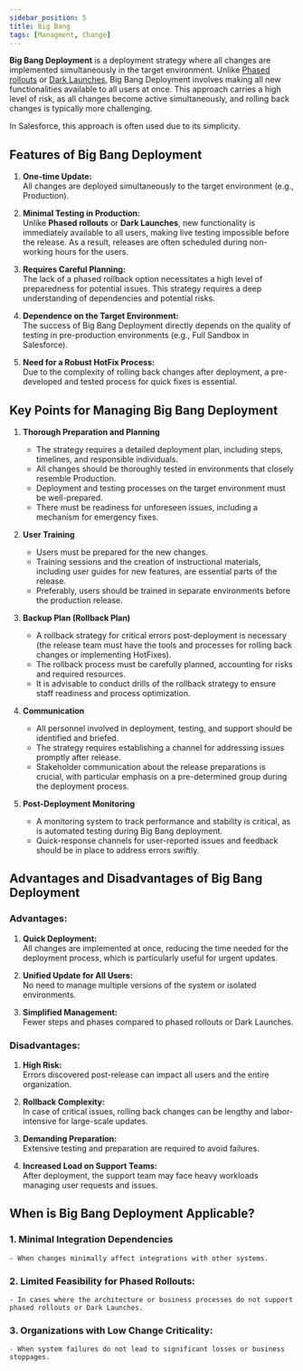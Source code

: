 ```yaml
---
sidebar_position: 5
title: Big Bang
tags: [Managment, Change]
---
```

**Big Bang Deployment** is a deployment strategy where all changes are implemented simultaneously in the target environment. Unlike [Phased rollouts](docs/02_Practices_and_Processes/02_04_Delivery_Strategies/02_04_02_Phased_Rollouts.md) or [Dark Launches](docs/02_Practices_and_Processes/02_04_Delivery_Strategies/02_04_03_Dark_Launches.md), Big Bang Deployment involves making all new functionalities available to all users at once. This approach carries a high level of risk, as all changes become active simultaneously, and rolling back changes is typically more challenging.

In Salesforce, this approach is often used due to its simplicity.

## **Features of Big Bang Deployment**
1. **One-time Update:**  
    All changes are deployed simultaneously to the target environment (e.g., Production).
    
2. **Minimal Testing in Production:**  
    Unlike **Phased rollouts** or **Dark Launches**, new functionality is immediately available to all users, making live testing impossible before the release. As a result, releases are often scheduled during non-working hours for the users.
    
3. **Requires Careful Planning:**  
    The lack of a phased rollback option necessitates a high level of preparedness for potential issues. This strategy requires a deep understanding of dependencies and potential risks.
    
4. **Dependence on the Target Environment:**  
    The success of Big Bang Deployment directly depends on the quality of testing in pre-production environments (e.g., Full Sandbox in Salesforce).
    
5. **Need for a Robust HotFix Process:**  
    Due to the complexity of rolling back changes after deployment, a pre-developed and tested process for quick fixes is essential.
    
## **Key Points for Managing Big Bang Deployment**
1. **Thorough Preparation and Planning**    
    - The strategy requires a detailed deployment plan, including steps, timelines, and responsible individuals.
    - All changes should be thoroughly tested in environments that closely resemble Production.
    - Deployment and testing processes on the target environment must be well-prepared.
    - There must be readiness for unforeseen issues, including a mechanism for emergency fixes.
      
2. **User Training**    
    - Users must be prepared for the new changes.
    - Training sessions and the creation of instructional materials, including user guides for new features, are essential parts of the release.
    - Preferably, users should be trained in separate environments before the production release.
      
3. **Backup Plan (Rollback Plan)**    
    - A rollback strategy for critical errors post-deployment is necessary (the release team must have the tools and processes for rolling back changes or implementing HotFixes).
    - The rollback process must be carefully planned, accounting for risks and required resources.
    - It is advisable to conduct drills of the rollback strategy to ensure staff readiness and process optimization.
      
4. **Communication**    
    - All personnel involved in deployment, testing, and support should be identified and briefed.
    - The strategy requires establishing a channel for addressing issues promptly after release.
    - Stakeholder communication about the release preparations is crucial, with particular emphasis on a pre-determined group during the deployment process.
      
5. **Post-Deployment Monitoring**    
    - A monitoring system to track performance and stability is critical, as is automated testing during Big Bang deployment.
    - Quick-response channels for user-reported issues and feedback should be in place to address errors swiftly.

## Advantages and Disadvantages of Big Bang Deployment
### Advantages:
1. **Quick Deployment:**  
    All changes are implemented at once, reducing the time needed for the deployment process, which is particularly useful for urgent updates.
    
2. **Unified Update for All Users:**  
    No need to manage multiple versions of the system or isolated environments.
    
3. **Simplified Management:**  
    Fewer steps and phases compared to phased rollouts or Dark Launches.
    
### Disadvantages:
1. **High Risk:**  
    Errors discovered post-release can impact all users and the entire organization.
    
2. **Rollback Complexity:**  
    In case of critical issues, rolling back changes can be lengthy and labor-intensive for large-scale updates.
    
3. **Demanding Preparation:**  
    Extensive testing and preparation are required to avoid failures.
    
4. **Increased Load on Support Teams:**  
    After deployment, the support team may face heavy workloads managing user requests and issues.
    
## When is Big Bang Deployment Applicable?
### 1. Minimal Integration Dependencies
    - When changes minimally affect integrations with other systems.
    
### 2. Limited Feasibility for Phased Rollouts:    
    - In cases where the architecture or business processes do not support phased rollouts or Dark Launches.
      
### 3. Organizations with Low Change Criticality:
    - When system failures do not lead to significant losses or business stoppages.


